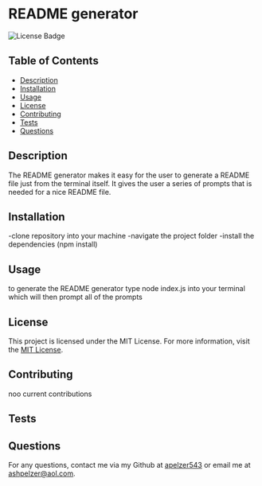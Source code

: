 # README generator
![License Badge](https://img.shields.io/badge/license-MIT-brightgreen)

## Table of Contents
- [Description](#description)
- [Installation](#installation)
- [Usage](#usage)
- [License](#license)
- [Contributing](#contributing)
- [Tests](#tests)
- [Questions](#questions)

## Description
The README generator makes it easy for the user to generate a README file just from the terminal itself. It gives the user a series of prompts that is needed for a nice README file.

## Installation
-clone repository into your machine
-navigate the project folder
-install the dependencies (npm install)

## Usage
to generate the README generator type node index.js into your terminal which will then prompt all of the prompts


  ## License
  This project is licensed under the MIT License.
  For more information, visit the [MIT License](https://opensource.org/licenses/MIT).
  

## Contributing
noo current contributions

## Tests

## Questions
For any questions, contact me via my Github at [apelzer543](https://github.com/apelzer543) or email me at ashpelzer@aol.com.
